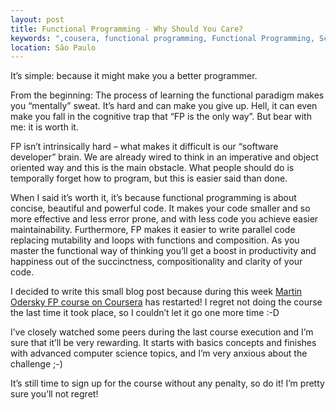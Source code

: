 ```yaml
---
layout: post
title: Functional Programming - Why Should You Care?
keywords: ",cousera, functional programming, Functional Programming, Scala"
location: São Paulo
---
```



It’s simple: because it might make you a better programmer. 

From the beginning: The process of learning the functional paradigm makes you “mentally” sweat. It’s hard and can make you give up. Hell, it can even make you fall in the cognitive trap that “FP is the only way”. But bear with me: it is worth it.

FP isn’t intrinsically hard – what makes it difficult is our “software developer” brain. We are already wired to think in an imperative and object oriented way and this is the main obstacle. What people should do is temporally forget how to program, but this is easier said than done.

When I said it’s worth it, it’s because functional programming is about concise, beautiful and powerful code. It makes your code smaller and so more effective and less error prone, and with less code you achieve easier maintainability. Furthermore, FP makes it easier to write parallel code replacing  mutability and loops with functions and composition. As you master the functional way of thinking you’ll get a boost in productivity and happiness out of the succinctness, compositionality and clarity of your code.

I decided to write this small blog post because during this week [Martin Odersky FP course on Coursera](https://www.coursera.org/course/progfun) has restarted! I regret not doing the course the last time it took place, so I couldn’t let it go one more time :-D

I’ve closely watched some peers during the last course execution and I’m sure that it’ll be very rewarding. It starts with basics concepts and finishes with advanced computer science topics, and I’m very anxious about the challenge ;-)

It’s still time to sign up for the course without any penalty, so do it! I’m pretty sure you’ll not regret!
